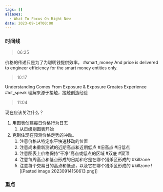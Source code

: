 ```yaml
---
tags: []
aliases:
  - What To Focus On Right Now
date: 2023-09-14T00:00
---
```



### 时间线
> 06:25

价格的传递只是为了为聪明钱提供效率。 #smart_money
And price is delivered to engineer efficiency for the smart money entities only.

> 10:17

Understanding Comes From Exposure & Exposure Creates Experience #ict_speak
理解来源于接触，接触创造经验

> 11:04

现在应该关注什么？

1. 用图表创建每日价格行为日志
	1. 从日级别图表开始
2. 克制住现在预测价格走势的冲动。
	1. 注意价格从特定水平快速移动的位置
	2. 注意尚未重新测试的近期高点和近期低点 #旧高点 #旧低点
	3. 注意图表上价格保持“干净”高点或低点的区域 #双底 #双顶
	4. 注意每周高点和低点形成的日期和它是在哪个猎杀区形成的 #killzone
	5. 注意每个交易日的高点和低点，以及它在哪个猎杀区形成的 #killzone 
![[Pasted image 20230914150613.png]]



### 重点
